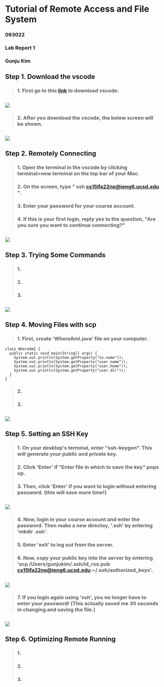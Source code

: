 # Tutorial of Remote Access and File System
### 093022
### Lab Report 1
### Gunju Kim


## Step 1. Download the vscode
> ###  1. First go to this [link](https://code.visualstudio.com/) to download vscode.
## ![](vscode1.png)
> ###  2. After you download the vscode, the below screen will be shown.
## ![](vscode.png)



## Step 2. Remotely Connecting
> ### 1. Open the terminal in the vscode by clicking terminal>new terminal on the top bar of your Mac.
> ### 2. On the screen, type " ssh cs15lfa22ne@ieng6.ucsd.edu ".
> ### 3. Enter your password for your course account.
> ### 4. If this is your first login, reply yes to the question, "Are you sure you want to continue connecting?"
## ![](login.png)



## Step 3. Trying Some Commands
> ### 1. 
> ### 2.
> ### 3.
## ![](scp.png)



## Step 4. Moving Files with scp
> ### 1. First, create 'WhereAmI.java' file on your computer.
```
class WhereAmI {
  public static void main(String[] args) {
    System.out.println(System.getProperty("os.name"));
    System.out.println(System.getProperty("user.name"));
    System.out.println(System.getProperty("user.home"));
    System.out.println(System.getProperty("user.dir"));
  }
}
```
> ### 2.
> ### 3.
## ![](scp.png)



## Step 5. Setting an SSH Key
> ### 1. On your desktop's terminal, enter "ssh-keygen". This will generate your public and private key.
> ### 2. Click 'Enter' if "Enter file in which to save the key" pops up.
> ### 3. Then, click 'Enter' if you want to login without entering password. (this will save more time!)
## ![](key.png)
> ### 4. Now, login in your course account and enter the password. Then make a new directoy, '.ssh' by entering 'mkdir .ssh'.
> ### 5. Enter 'exit' to log out from the server.
> ### 6. Now, copy your public key into the server by entering 'scp /Users/gunjukim/.ssh/id_rsa.pub cs15lfa22ne@ieng6.ucsd.edu:~/.ssh/authorized_keys'.
## ![](pass2.png)
> ### 7. If you login again using 'ssh', you no longer have to enter your password! (This actually saved me 30 seconds in changing and saving the file.)
## ![](passphrase.png)


## Step 6. Optimizing Remote Running
> ### 1. 
> ### 2.
> ### 3.